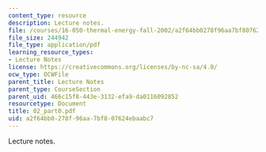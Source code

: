```yaml
---
content_type: resource
description: Lecture notes.
file: /courses/16-050-thermal-energy-fall-2002/a2f64bb0278f96aa7bf807624ebaabc7_02_part0.pdf
file_size: 244942
file_type: application/pdf
learning_resource_types:
- Lecture Notes
license: https://creativecommons.org/licenses/by-nc-sa/4.0/
ocw_type: OCWFile
parent_title: Lecture Notes
parent_type: CourseSection
parent_uid: 466c15f8-443e-3132-efa9-da0116092852
resourcetype: Document
title: 02_part0.pdf
uid: a2f64bb0-278f-96aa-7bf8-07624ebaabc7
---
```

Lecture notes.